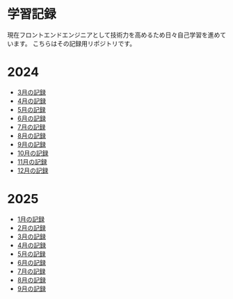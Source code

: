 # 学習記録

現在フロントエンドエンジニアとして技術力を高めるため日々自己学習を進めています。
こちらはその記録用リポジトリです。

# 2024
  -  [3月の記録](2024/03.md)
  -  [4月の記録](2024/04.md)
  -  [5月の記録](2024/05.md)
  -  [6月の記録](2024/06.md)
  -  [7月の記録](2024/07.md)
  -  [8月の記録](2024/08.md)
  -  [9月の記録](2024/09.md)
  -  [10月の記録](2024/10.md)
  -  [11月の記録](2024/11.md)
  -  [12月の記録](2024/12.md)

# 2025
  -  [1月の記録](2025/01.md)
  -  [2月の記録](2025/02.md)
  -  [3月の記録](2025/03.md)
  -  [4月の記録](2025/04.md)
  -  [5月の記録](2025/05.md)
  -  [6月の記録](2025/06.md)
  -  [7月の記録](2025/07.md)
  -  [8月の記録](2025/08.md)
  -  [9月の記録](2025/09.md)
